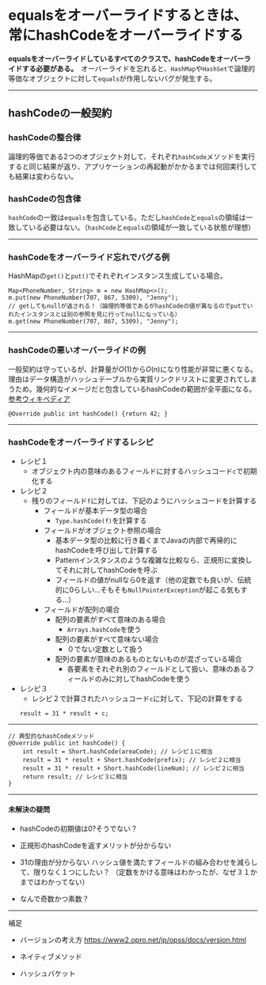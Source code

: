 # equalsをオーバーライドするときは、常にhashCodeをオーバーライドする

**equalsをオーバーライドしているすべてのクラスで、hashCodeをオーバーライドする必要がある。**　オーバーライドを忘れると、`HashMap`や`HashSet`で論理的等価なオブジェクトに対して`equals`が作用しないバグが発生する。

---
## hashCodeの一般契約
### **hashCodeの整合律**
論理的等価である2つのオブジェクト対して、それぞれ`hashCode`メソッドを実行すると同じ結果が返り、アプリケーションの再起動がかかるまでは何回実行しても結果は変わらない。

### **hashCodeの包含律**
`hashCode`の一致は`equals`を包含している。ただし`hashCode`と`equals`の領域は一致している必要はない。（`hashCode`と`equals`の領域が一致している状態が理想）

---

### hashCodeをオーバーライド忘れでバグる例
HashMapの`get()`と`put()`でそれぞれインスタンス生成している場合。
```
Map<PhoneNumber, String> m = new HashMap<>();
m.put(new PhoneNumber(707, 867, 5309), "Jenny");
// getしてもnullが返される！（論理的等価であるがhashCodeの値が異なるのでputでいれたインスタンスとは別の参照を見に行ってnullになっている）
m.get(new PhoneNumber(707, 867, 5309), "Jenny");
```

---
### hashCodeの悪いオーバーライドの例
一般契約は守っているが、計算量が*O*(1)から*O*(n)になり性能が非常に悪くなる。理由はデータ構造がハッシュテーブルから実質リンクドリストに変更されてしまうため。幾何的なイメージだと包含しているhashCodeの範囲が全平面になる。
[参考ウィキペディア](https://en.wikipedia.org/wiki/Hash_table)
```
@Override public int hashCode() {return 42; }
```

---
### hashCodeをオーバーライドするレシピ
- レシピ１
    - オブジェクト内の意味のあるフィールドに対するハッシュコード`c`で初期化する
- レシピ２
    - 残りのフィールド`f`に対しては、下記のようにハッシュコードを計算する
        - フィールドが基本データ型の場合
            - `Type.hashCode(f)`を計算する
        - フィールドがオブジェクト参照の場合
            - 基本データ型の比較に行き着くまでJavaの内部で再帰的にhashCodeを呼び出して計算する
            - Patternインスタンスのような複雑な比較なら、正規形に変換してそれに対してhashCodeを呼ぶ
            - フィールドの値がnullなら0を返す（他の定数でも良いが、伝統的に0らしい...そもそも`NullPointerException`が起こる気もする...）
        - フィールドが配列の場合
            - 配列の要素がすべて意味のある場合
                - `Arrays.hashCode`を使う
            - 配列の要素がすべて意味ない場合
                - ０でない定数として扱う
            - 配列の要素が意味のあるものとないものが混ざっている場合
                - 各要素をそれぞれ別のフィールドとして扱い、意味のあるフィールドのみに対してhashCodeを使う
- レシピ３
    - レシピ２で計算されたハッシュコード`c`に対して、下記の計算をする
    ```
    result = 31 * result + c;
    ```
---


```
// 典型的なhashCodeメソッド
@Override public int hashCode() {
    int result = Short.hashCode(areaCode); // レシピ１に相当
    result = 31 * result + Short.hashCode(prefix); // レシピ２に相当
    result = 31 * result + Short.hashCode(lineNum); // レシピ２に相当
    return result; // レシピ３に相当
}
```

---
#### 未解決の疑問
- hashCodeの初期値は0?そうでない？

- 正規形のhashCodeを返すメリットが分からない

- 31の理由が分からない
ハッシュ値を満たすフィールドの組み合わせを減らして、限りなく１つにしたい？
（定数をかける意味はわかったが、なぜ３１かまではわかってない）

- なんで奇数かつ素数？

---
補足

- バージョンの考え方
https://www2.opro.net/jp/opss/docs/version.html

- ネイティブメソッド

- ハッシュバケット






